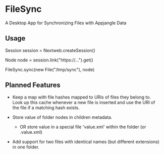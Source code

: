 FileSync
========

A Desktop App for Synchronizing Files with Appjangle Data

## Usage

   Session session = Nextweb.createSession()
   
   Node node = session.link("https://...").get()
   
   FileSync.sync(new File("/tmp/sync"), node)


## Planned Features

- Keep a map with file hashes mapped to URIs of files they belong to. Look up this cache whenever 
a new file is inserted and use the URI of the file if a matching hash exists.

- Store value of folder nodes in children metadata.
 
  - OR store value in a special file 'value.xml' within the folder (or .value.xml)

- Add support for two files with identical names (but different extensions) in one folder.

